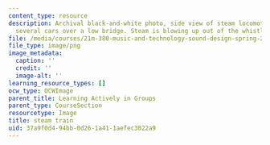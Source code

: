 ```yaml
---
content_type: resource
description: Archival black-and-white photo, side view of steam locomotive pulling
  several cars over a low bridge. Steam is blowing up out of the whistle.
file: /media/courses/21m-380-music-and-technology-sound-design-spring-2016/37a9f0d494bb0d261a411aefec3022a9_steam_train.png
file_type: image/png
image_metadata:
  caption: ''
  credit: ''
  image-alt: ''
learning_resource_types: []
ocw_type: OCWImage
parent_title: Learning Actively in Groups
parent_type: CourseSection
resourcetype: Image
title: steam train
uid: 37a9f0d4-94bb-0d26-1a41-1aefec3022a9
---
```

